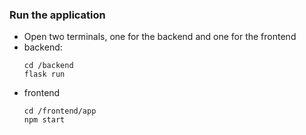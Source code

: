 ### Run the application

- Open two terminals, one for the backend and one for the frontend
- backend:
    ```
    cd /backend
    flask run
    ```
- frontend
    ```
    cd /frontend/app
    npm start
    ```


